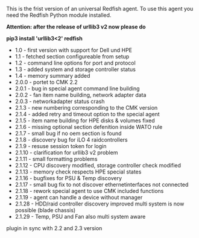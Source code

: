This is the frist version of an universal Redfish agent.
To use this agent you need the Redfish Python module installed.

**Attention: after the release of urllib3 v2 now please do**

**pip3 install 'urllib3<2' redfish**

- 1.0 - first version with support for Dell und HPE
- 1.1 - fetched section configureable from setup
- 1.2 - command line options for port and protocol
- 1.3 - added system and storage controller status
- 1.4 - memory summary added
- 2.0.0 - portet to CMK 2.2
- 2.0.1 - bug in special agent command line building
- 2.0.2 - fan item name building, network adapter data
- 2.0.3 - networkadapter status crash
- 2.1.3 - new numbering corresponding to the CMK version
- 2.1.4 - added retry and timeout option to the special agent
- 2.1.5 - item name building for HPE disks & volumes fixed
- 2.1.6 - missing optional section defenition inside WATO rule
- 2.1.7 - small bug if no oem section is found
- 2.1.8 - discovery bug for iLO 4 raidcontrollers
- 2.1.9 - resuse session token for login
- 2.1.10 - clarification for urllib3 v2 problem
- 2.1.11 - small formatting problems
- 2.1.12 - CPU discovery modified, storage controller check modified
- 2.1.13 - memory check respects HPE special states
- 2.1.16 - bugfixes for PSU & Temp discovery
- 2.1.17 - small bug fix to not discover ethernetinterfaces not connected
- 2.1.18 - rework special agent to use CMK included functions
- 2.1.19 - agent can handle a device without manager
- 2.1.28 - HDD/raid controller discovery improved
	multi system is now possible (blade chassis)
- 2.1.29 - Temp, PSU and Fan also multi system aware

plugin in sync with 2.2 and 2.3 version